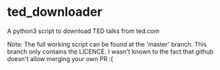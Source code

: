 # ted_downloader
A python3 script to download TED talks from ted.com

Note: The full working script can be found at the 'master' branch. This branch only contains the LICENCE. I wasn't known to the fact that github doesn't allow merging your own PR :(

